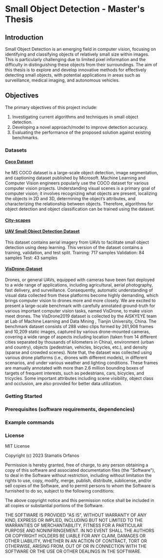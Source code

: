 # Small Object Detection - Master's Thesis

## Introduction
Small Object Detection is an emerging field in computer vision, focusing on identifying and classifying objects of relatively small size within images. This is particularly challenging due to limited pixel information and the difficulty in distinguishing these objects from their surroundings. The aim of this thesis is to explore and develop innovative methods for effectively detecting small objects, with potential applications in areas such as surveillance, medical imaging, and autonomous vehicles.

## Objectives
The primary objectives of this project include:

1. Investigating current algorithms and techniques in small object detection.
2. Developing a novel approach/model to improve detection accuracy.
3. Evaluating the performance of the proposed solution against existing benchmarks.

### Datasets
#### [Coco Dataset](https://cocodataset.org/#home)

he MS COCO dataset is a large-scale object detection, image segmentation, and captioning dataset published by Microsoft. Machine Learning and Computer Vision engineers popularly use the COCO dataset for various computer vision projects. Understanding visual scenes is a primary goal of computer vision; it involves recognizing what objects are present, localizing the objects in 2D and 3D, determining the object’s attributes, and characterizing the relationship between objects. Therefore, algorithms for object detection and object classification can be trained using the dataset.

#### [City-scapes](https://www.cityscapes-dataset.com/)

#### [UAV Small Object Detection Dataset](https://www.kaggle.com/datasets/sovitrath/uav-small-object-detection-dataset)

This dataset contains aerial imagery from UAVs to facilitate small object detection using deep learning.
This version of the dataset contains a training, validation, and test split.
Training: 717 samples
Validation: 84 samples
Test: 43 samples

#### [VisDrone-Dataset](https://www.kaggle.com/datasets/wwj0510/visdrone)

Drones, or general UAVs, equipped with cameras have been fast deployed to a wide range of applications, including agricultural, aerial photography, fast delivery, and surveillance. Consequently, automatic understanding of visual data collected from these platforms become highly demanding, which brings computer vision to drones more and more closely. We are excited to present a large-scale benchmark with carefully annotated ground-truth for various important computer vision tasks, named VisDrone, to make vision meet drones. The VisDrone2019 dataset is collected by the AISKYEYE team at Lab of Machine Learning and Data Mining , Tianjin University, China. The benchmark dataset consists of 288 video clips formed by 261,908 frames and 10,209 static images, captured by various drone-mounted cameras, covering a wide range of aspects including location (taken from 14 different cities separated by thousands of kilometers in China), environment (urban and country), objects (pedestrian, vehicles, bicycles, etc.), and density (sparse and crowded scenes). Note that, the dataset was collected using various drone platforms (i.e., drones with different models), in different scenarios, and under various weather and lighting conditions. These frames are manually annotated with more than 2.6 million bounding boxes of targets of frequent interests, such as pedestrians, cars, bicycles, and tricycles. Some important attributes including scene visibility, object class and occlusion, are also provided for better data utilization.


### Getting Started



### Prerequisites (software requirements, dependencies)


### Example commands


### License
MIT License

Copyright (c) 2023 Stamatis Orfanos

Permission is hereby granted, free of charge, to any person obtaining a copy of this software and associated documentation files (the "Software"), to deal
in the Software without restriction, including without limitation the rights to use, copy, modify, merge, publish, distribute, sublicense, and/or sell
copies of the Software, and to permit persons to whom the Software is furnished to do so, subject to the following conditions:

The above copyright notice and this permission notice shall be included in all
copies or substantial portions of the Software.

THE SOFTWARE IS PROVIDED "AS IS", WITHOUT WARRANTY OF ANY KIND, EXPRESS OR
IMPLIED, INCLUDING BUT NOT LIMITED TO THE WARRANTIES OF MERCHANTABILITY,
FITNESS FOR A PARTICULAR PURPOSE AND NONINFRINGEMENT. IN NO EVENT SHALL THE
AUTHORS OR COPYRIGHT HOLDERS BE LIABLE FOR ANY CLAIM, DAMAGES OR OTHER
LIABILITY, WHETHER IN AN ACTION OF CONTRACT, TORT OR OTHERWISE, ARISING FROM,
OUT OF OR IN CONNECTION WITH THE SOFTWARE OR THE USE OR OTHER DEALINGS IN THE
SOFTWARE.

